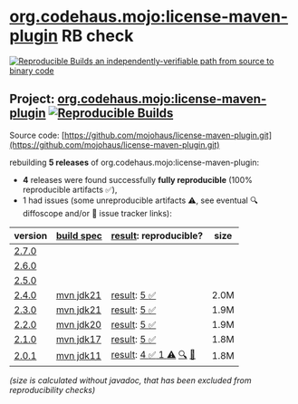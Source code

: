 [org.codehaus.mojo:license-maven-plugin](https://central.sonatype.com/artifact/org.codehaus.mojo/license-maven-plugin/versions) RB check
=======

[![Reproducible Builds](https://reproducible-builds.org/images/logos/rb.svg) an independently-verifiable path from source to binary code](https://reproducible-builds.org/)

## Project: [org.codehaus.mojo:license-maven-plugin](https://central.sonatype.com/artifact/org.codehaus.mojo/license-maven-plugin/versions) [![Reproducible Builds](https://img.shields.io/endpoint?url=https://raw.githubusercontent.com/jvm-repo-rebuild/reproducible-central/master/content/org/codehaus/mojo/license-maven-plugin/badge.json)](https://github.com/jvm-repo-rebuild/reproducible-central/blob/master/content/org/codehaus/mojo/license-maven-plugin/README.md)

Source code: [https://github.com/mojohaus/license-maven-plugin.git](https://github.com/mojohaus/license-maven-plugin.git)

rebuilding **5 releases** of org.codehaus.mojo:license-maven-plugin:
- **4** releases were found successfully **fully reproducible** (100% reproducible artifacts :white_check_mark:),
- 1 had issues (some unreproducible artifacts :warning:, see eventual :mag: diffoscope and/or :memo: issue tracker links):

| version | [build spec](/BUILDSPEC.md) | [result](https://reproducible-builds.org/docs/jvm/): reproducible? | size |
| -- | --------- | ------ | -- |
| [2.7.0](https://central.sonatype.com/artifact/org.codehaus.mojo/license-maven-plugin/2.7.0/pom) | | | |
| [2.6.0](https://central.sonatype.com/artifact/org.codehaus.mojo/license-maven-plugin/2.6.0/pom) | | | |
| [2.5.0](https://central.sonatype.com/artifact/org.codehaus.mojo/license-maven-plugin/2.5.0/pom) | | | |
| [2.4.0](https://central.sonatype.com/artifact/org.codehaus.mojo/license-maven-plugin/2.4.0/pom) | [mvn jdk21](license-maven-plugin-2.4.0.buildspec) | [result](license-maven-plugin-2.4.0.buildinfo): [5 :white_check_mark: ](license-maven-plugin-2.4.0.buildcompare) | 2.0M |
| [2.3.0](https://central.sonatype.com/artifact/org.codehaus.mojo/license-maven-plugin/2.3.0/pom) | [mvn jdk21](license-maven-plugin-2.3.0.buildspec) | [result](license-maven-plugin-2.3.0.buildinfo): [5 :white_check_mark: ](license-maven-plugin-2.3.0.buildcompare) | 1.9M |
| [2.2.0](https://central.sonatype.com/artifact/org.codehaus.mojo/license-maven-plugin/2.2.0/pom) | [mvn jdk20](license-maven-plugin-2.2.0.buildspec) | [result](license-maven-plugin-2.2.0.buildinfo): [5 :white_check_mark: ](license-maven-plugin-2.2.0.buildcompare) | 1.9M |
| [2.1.0](https://central.sonatype.com/artifact/org.codehaus.mojo/license-maven-plugin/2.1.0/pom) | [mvn jdk17](license-maven-plugin-2.1.0.buildspec) | [result](license-maven-plugin-2.1.0.buildinfo): [5 :white_check_mark: ](license-maven-plugin-2.1.0.buildcompare) | 1.8M |
| [2.0.1](https://central.sonatype.com/artifact/org.codehaus.mojo/license-maven-plugin/2.0.1/pom) | [mvn jdk11](license-maven-plugin-2.0.1.buildspec) | [result](license-maven-plugin-2.0.1.buildinfo): [4 :white_check_mark:  1 :warning:](license-maven-plugin-2.0.1.buildcompare) [:mag:](license-maven-plugin-2.0.1.diffoscope) [:memo:](https://github.com/mojohaus/license-maven-plugin/pull/453) | 1.8M |

<i>(size is calculated without javadoc, that has been excluded from reproducibility checks)</i>
